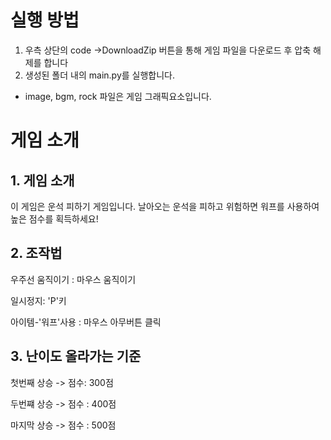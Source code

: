# 실행 방법
1. 우측 상단의 code ->DownloadZip 버튼을 통해 게임 파일을 다운로드 후 압축 해제를 합니다
2. 생성된 폴더 내의 main.py를 실행합니다.

  * image, bgm, rock 파일은 게임 그래픽요소입니다.
  
# 게임 소개
## 1. 게임 소개
이 게임은 운석 피하기 게임입니다. 날아오는 운석을 피하고 위험하면 워프를 사용하여 높은 점수를 획득하세요!

## 2. 조작법
우주선 움직이기 : 마우스 움직이기

일시정지: 'P'키

아이템-'워프'사용 : 마우스 아무버튼 클릭

## 3. 난이도 올라가는 기준
첫번째 상승 -> 점수: 300점

두번쨰 상승 -> 점수 : 400점

마지막 상승 -> 점수 : 500점
